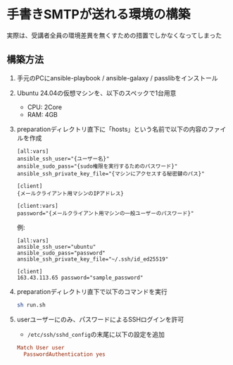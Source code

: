 # 手書きSMTPが送れる環境の構築

実際は、受講者全員の環境差異を無くすための措置でしかなくなってしまった

## 構築方法

1. 手元のPCにansible-playbook / ansible-galaxy / passlibをインストール
2. Ubuntu 24.04の仮想マシンを、以下のスペックで1台用意
   - CPU: 2Core
   - RAM: 4GB
3. preparationディレクトリ直下に「hosts」という名前で以下の内容のファイルを作成

    ```plain
    [all:vars]
    ansible_ssh_user="{ユーザー名}"
    ansible_sudo_pass="{sudo権限を実行するためのパスワード}"
    ansible_ssh_private_key_file="{マシンにアクセスする秘密鍵のパス}"

    [client]
    {メールクライアント用マシンのIPアドレス}

    [client:vars]
    password="{メールクライアント用マシンの一般ユーザーのパスワード}"
    ```

    例:

    ```plain
    [all:vars]
    ansible_ssh_user="ubuntu"
    ansible_sudo_pass="password"
    ansible_ssh_private_key_file="~/.ssh/id_ed25519"

    [client]
    163.43.113.65 password="sample_password"
    ```

4. preparationディレクトリ直下で以下のコマンドを実行

    ```bash
    sh run.sh
    ```

5. userユーザーにのみ、パスワードによるSSHログインを許可
   - `/etc/ssh/sshd_config`の末尾に以下の設定を追加

    ```conf
    Match User user
      PasswordAuthentication yes
    ```
